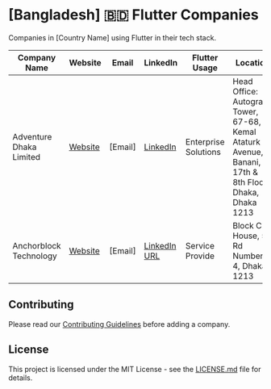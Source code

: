 # [Bangladesh] 🇧🇩 Flutter Companies

Companies in [Country Name] using Flutter in their tech stack.

| Company Name            | Website                                           | Email   | LinkedIn                                                      | Flutter Usage        | Location                                                                                               |
| ----------------------- | ------------------------------------------------- | ------- | ------------------------------------------------------------- | -------------------- | ------------------------------------------------------------------------------------------------------ |
| Adventure Dhaka Limited | [Website](https://adventurekk.com/company/about/) | [Email] | [LinkedIn](https://www.linkedin.com/company/adventuredhaka/)  | Enterprise Solutions | Head Office: Autograph Tower, 67-68, Kemal Ataturk Avenue, Banani, 17th & 8th Floor, Dhaka, Dhaka 1213 |
| Anchorblock Technology  | [Website](https://anchorblock.ai/)                | [Email] | [LinkedIn URL](https://www.linkedin.com/company/anchorblock/) | Service Provide      | Block C House, 57 Rd Number 4, Dhaka 1213                                                              |

## Contributing

Please read our [Contributing Guidelines](/CONTRIBUTING.md) before adding a company.

## License

This project is licensed under the MIT License - see the [LICENSE.md](/LICENSE.md) file for details.
